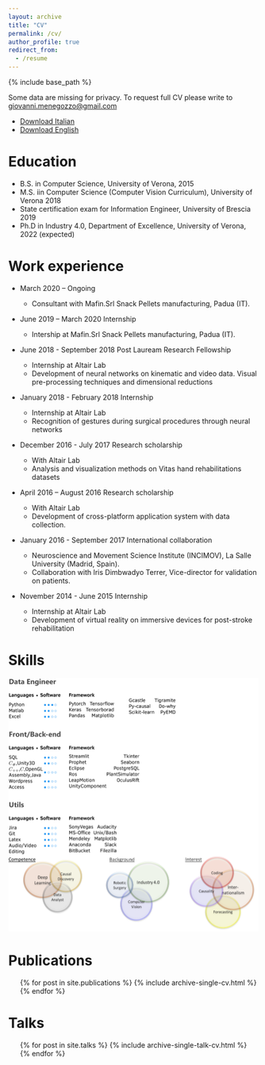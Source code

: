 ```yaml
---
layout: archive
title: "CV"
permalink: /cv/
author_profile: true
redirect_from:
  - /resume
---
```


{% include base_path %}


Some data are missing for privacy. To request full CV please write to giovanni.menegozzo@gmail.com
- [Download Italian](https://github.com/giovanniMen/giovannimenegozzosite/blob/master/images/CV_Giovi_ItaBlurred.pdf)
- [Download English](https://github.com/giovanniMen/giovannimenegozzosite/blob/master/images/CV_Giovi_english_engineerBlurred.pdf)

Education
======
* B.S. in Computer Science, University of Verona, 2015
* M.S. iin Computer Science (Computer Vision Curriculum), University of Verona 2018
* State certification exam for Information Engineer, University of Brescia 2019 
* Ph.D in Industry 4.0, Department of Excellence, University of Verona, 2022 (expected)

Work experience
======
* March 2020 – Ongoing	
	* Consultant with Mafin.Srl Snack Pellets manufacturing, Padua (IT).

* June 2019 – March 2020 Internship
	* Intership at Mafin.Srl Snack Pellets manufacturing, Padua (IT).
	
* June 2018 - September 2018	Post Lauream Research Fellowship
	* Internship at Altair Lab
	* Development of neural networks on kinematic and video data. Visual pre-processing techniques and dimensional reductions
	
* January 2018 - February 2018	Internship
	* Internship at Altair Lab
	* Recognition of gestures during surgical procedures through neural networks
	
* December 2016 - July 2017	Research scholarship
	* With Altair Lab
	* Analysis and visualization methods on Vitas hand rehabilitations datasets
	
* April 2016 – August 2016	Research scholarship
	* With Altair Lab
	* Development of cross-platform application system with data collection.
* January 2016 - September 2017	International collaboration
	* Neuroscience and Movement Science Institute (INCIMOV), La Salle University (Madrid, Spain).
	* Collaboration with Iris Dimbwadyo Terrer, Vice-director for validation on patients. 
* November 2014 - June 2015	Internship
	* Internship at Altair Lab
	* Development of virtual reality on immersive devices for post-stroke rehabilitation
  
Skills
======
 

![Skill](https://raw.githubusercontent.com/giovanniMen/giovannimenegozzosite/master/images/Euler2.png)

Publications
======
  <ul>{% for post in site.publications %}
    {% include archive-single-cv.html %}
  {% endfor %}</ul>
  
Talks
======
  <ul>{% for post in site.talks %}
    {% include archive-single-talk-cv.html %}
  {% endfor %}</ul>
  
